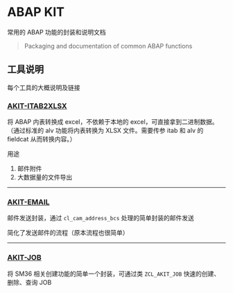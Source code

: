 # ABAP KIT

常用的 ABAP 功能的封装和说明文档

> Packaging and documentation of common ABAP functions

## 工具说明

每个工具的大概说明及链接

### [AKIT-ITAB2XLSX](./AKIT-ITAB2XLSX)

将 ABAP 内表转换成 excel，不依赖于本地的 excel，可直接拿到二进制数据。（通过标准的 alv 功能将内表转换为 XLSX 文件。需要传参 itab 和 alv 的 fieldcat 从而转换内容。）

用途

1. 邮件附件
2. 大数据量的文件导出

---

### [AKIT-EMAIL](./AKIT-EMAIL)

邮件发送封装，通过 `cl_cam_address_bcs` 处理的简单封装的邮件发送

简化了发送邮件的流程（原本流程也很简单）

---

### [AKIT-JOB](./AKIT-JOB)

将 SM36 相关创建功能的简单一个封装，可通过类 `ZCL_AKIT_JOB` 快速的创建、删除、查询 JOB
